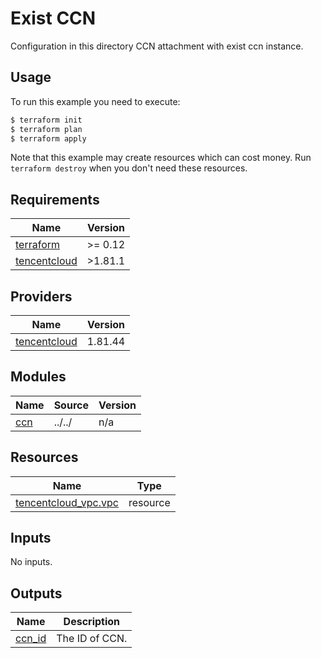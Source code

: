 # Exist CCN

Configuration in this directory CCN attachment with exist ccn instance.

## Usage

To run this example you need to execute:

```bash
$ terraform init
$ terraform plan
$ terraform apply
```

Note that this example may create resources which can cost money. Run `terraform destroy` when you don't need these resources.

<!-- BEGIN_TF_DOCS -->
## Requirements

| Name | Version |
|------|---------|
| <a name="requirement_terraform"></a> [terraform](#requirement\_terraform) | >= 0.12 |
| <a name="requirement_tencentcloud"></a> [tencentcloud](#requirement\_tencentcloud) | >1.81.1 |

## Providers

| Name | Version |
|------|---------|
| <a name="provider_tencentcloud"></a> [tencentcloud](#provider\_tencentcloud) | 1.81.44 |

## Modules

| Name | Source | Version |
|------|--------|---------|
| <a name="module_ccn"></a> [ccn](#module\_ccn) | ../../ | n/a |

## Resources

| Name | Type |
|------|------|
| [tencentcloud_vpc.vpc](https://registry.terraform.io/providers/tencentcloudstack/tencentcloud/latest/docs/resources/vpc) | resource |

## Inputs

No inputs.

## Outputs

| Name | Description |
|------|-------------|
| <a name="output_ccn_id"></a> [ccn\_id](#output\_ccn\_id) | The ID of CCN. |
<!-- END_TF_DOCS -->
